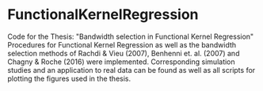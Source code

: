 # FunctionalKernelRegression
Code for the Thesis: "Bandwidth selection in Functional Kernel Regression" <br>
Procedures for Functional Kernel Regression as well as the bandwidth selection methods of Rachdi & Vieu (2007), Benhenni et. al. (2007) and Chagny & Roche (2016) were implemented. Corresponding simulation studies and an application to real data can be found as well as all scripts for plotting the figures used in the thesis.
